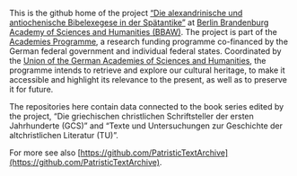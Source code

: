 This is the github home of the project [“Die alexandrinische und antiochenische Bibelexegese in der Spätantike”](https://bibelexegese.bbaw.de) at [Berlin Brandenburg Academy of Sciences and Humanities (BBAW)](https://www.bbaw.de). The project is part of the [Academies Programme](http://www.akademienunion.de/forschung/akademienprogramm/), a research funding programme co-financed by the German federal government and individual federal states. Coordinated by the [Union of the German Academies of Sciences and Humanities](http://www.akademienunion.de/akademienunion/ueber-uns/), the programme intends to retrieve and explore our cultural heritage, to make it accessible and highlight its relevance to the present, as well as to preserve it for future.

The repositories here contain data connected to the book series edited by the project, “Die griechischen christlichen Schriftsteller der ersten Jahrhunderte (GCS)” and “Texte und Untersuchungen zur Geschichte der altchristlichen Literatur (TU)”.

For more see also [https://github.com/PatristicTextArchive](https://github.com/PatristicTextArchive).
